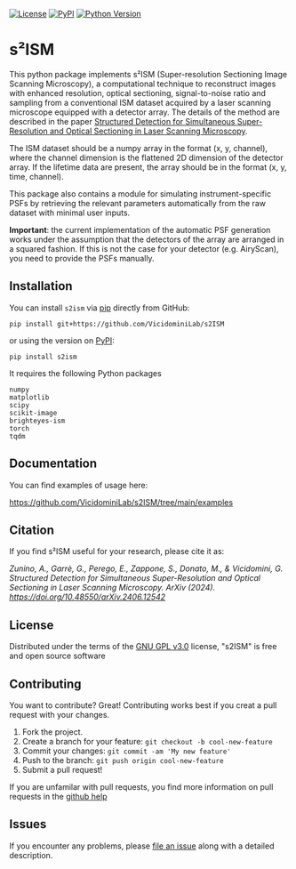 [![License](https://img.shields.io/pypi/l/s2ism.svg?color=green)](https://github.com/VicidominiLab/s2ISM/blob/main/LICENSE)
[![PyPI](https://img.shields.io/pypi/v/s2ism.svg?color=green)](https://pypi.org/project/s2ism/)
[![Python Version](https://img.shields.io/pypi/pyversions/s2ism.svg?color=green)](https://python.org)

# s²ISM

This python package implements s²ISM (Super-resolution Sectioning Image Scanning Microscopy),
a computational technique to reconstruct images with enhanced resolution, optical sectioning, signal-to-noise ratio
and sampling from a conventional ISM dataset acquired by a laser scanning microscope equipped with a detector array.
The details of the method are described in the paper [Structured Detection for Simultaneous Super-Resolution and Optical Sectioning in Laser Scanning Microscopy](https://doi.org/10.48550/arXiv.2406.12542).

The ISM dataset should be a numpy array in the format (x, y, channel), where the channel dimension is the flattened 2D
dimension of the detector array. If the lifetime data are present, the array should be in the format (x, y, time, channel).

This package also contains a module for simulating instrument-specific PSFs by retrieving the 
relevant parameters automatically from the raw dataset with minimal user inputs.

**Important**: the current implementation of the automatic PSF generation 
works under the assumption that the detectors of the array are arranged in a squared fashion.
If this is not the case for your detector (e.g. AiryScan), you need to provide the PSFs manually.


## Installation

You can install `s2ism` via [pip] directly from GitHub:

    pip install git+https://github.com/VicidominiLab/s2ISM

or using the version on [PyPI]:

    pip install s2ism

It requires the following Python packages

    numpy
    matplotlib
    scipy
    scikit-image
    brighteyes-ism
    torch
    tqdm

## Documentation

You can find examples of usage here:

https://github.com/VicidominiLab/s2ISM/tree/main/examples

## Citation

If you find s²ISM useful for your research, please cite it as:

_Zunino, A., Garrè, G., Perego, E., Zappone, S., Donato, M., & Vicidomini, G. Structured Detection for Simultaneous Super-Resolution and Optical Sectioning in Laser Scanning Microscopy. ArXiv (2024). https://doi.org/10.48550/arXiv.2406.12542_

## License

Distributed under the terms of the [GNU GPL v3.0] license,
"s2ISM" is free and open source software


## Contributing

You want to contribute? Great!
Contributing works best if you creat a pull request with your changes.

1. Fork the project.
2. Create a branch for your feature: `git checkout -b cool-new-feature`
3. Commit your changes: `git commit -am 'My new feature'`
4. Push to the branch: `git push origin cool-new-feature`
5. Submit a pull request!

If you are unfamilar with pull requests, you find more information on pull requests in the
 [github help](https://help.github.com/en/github/collaborating-with-issues-and-pull-requests/about-pull-requests)

## Issues

If you encounter any problems, please [file an issue] along with a detailed description.

[MIT]: http://opensource.org/licenses/MIT
[BSD-3]: http://opensource.org/licenses/BSD-3-Clause
[GNU GPL v3.0]: http://www.gnu.org/licenses/gpl-3.0.txt
[GNU LGPL v3.0]: http://www.gnu.org/licenses/lgpl-3.0.txt
[Apache Software License 2.0]: http://www.apache.org/licenses/LICENSE-2.0
[Mozilla Public License 2.0]: https://www.mozilla.org/media/MPL/2.0/index.txt

[file an issue]: https://github.com/VicidominiLab/s2ism/issues

[tox]: https://tox.readthedocs.io/en/latest/
[pip]: https://pypi.org/project/pip/
[PyPI]: https://pypi.org/project/s2ism/


